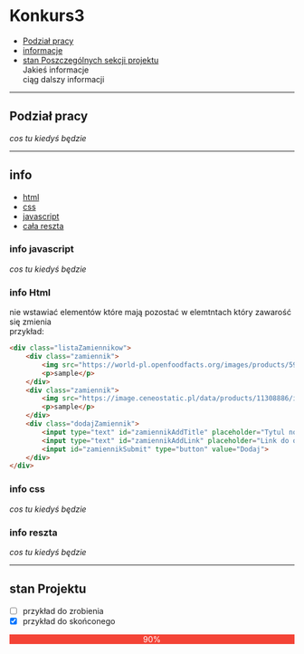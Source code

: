 # Konkurs3
- [Podział pracy](##Podział-pracy)<br>
- [informacje](##info)
- [stan Poszczególnych sekcji projektu](##stan-Projektu)<br>
Jakieś informacje<br>
ciąg dalszy informacji

---
## **Podział pracy**
*cos tu kiedyś będzie*

---
## **info**
- [html](###info-Html)<br>
- [css](###info-css)<br>
- [javascript](###info-javascript)<br>
- [cała reszta](###info-reszta)
### **info javascript**
*cos tu kiedyś będzie*<br>
### **info Html**
nie wstawiać elementów które mają pozostać w elemtntach który zawarość się zmienia<br>
przykład:
```html
<div class="listaZamiennikow">
    <div class="zamiennik">
        <img src="https://world-pl.openfoodfacts.org/images/products/594/900/050/5342/front_ro.4.full.jpg" alt="seawching fow photo">
        <p>sample</p>
    </div>
    <div class="zamiennik">
        <img src="https://image.ceneostatic.pl/data/products/11308886/i-e-wedel-czekolada-mleczna-100g.jpg" alt="seawching fow photo">
        <p>sample</p>
    </div>
    <div class="dodajZamiennik">
        <input type="text" id="zamiennikAddTitle" placeholder="Tytul nowego zamiennika">
        <input type="text" id="zamiennikAddLink" placeholder="Link do obrazku nowego zamiennika">
        <input id="zamiennikSubmit" type="button" value="Dodaj">
    </div>
</div>
```

### **info css**
*cos tu kiedyś będzie*
### **info reszta**
*cos tu kiedyś będzie*

---
## stan Projektu
- [ ] przykład do zrobienia
- [x] przykład do skońconego
<!DOCTYPE html>
<html>
<style>
.w3-border{border:1px solid #ccc!important}
.w3-center{text-align:center!important}
.w3-red,.w3-hover-red:hover{color:#fff!important;background-color:#f44336!important}
.w3-grey,.w3-hover-grey:hover,.w3-gray,.w3-hover-gray:hover{color:#000!important;background-color:#9e9e9e!important}
</style>
<body>
<div class="w3-grey">
  <div class="w3-container w3-red w3-center">90%</div>
<script>
    var t = document.getElementsByClassName("w3-container")[0]
    t.style = `width: ${t.textContent}`;
</script>
</div><br>
</body>
</html>
